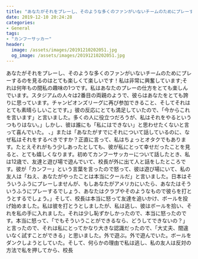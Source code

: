 ```yaml
---
title: "あなたがそれをプレーし、そのような多くのファンがいないチームのためにプレーするのを見るのはとても楽しくて楽しいです！"
date: 2019-12-10 20:24:28
categories:
- General
tags:
- "カンフーサッカー"
header:
  image: /assets/images/20191210202051.jpg
  og_image: /assets/images/20191210202051.jpg
---
```


あなたがそれをプレーし、そのような多くのファンがいないチームのためにプレーするのを見るのはとても楽しくて楽しいです！私は非常に興奮しています;それは何年もの間私の趣味の1つです。私はあなたのプレーの仕方をとても楽しんでいます。スタジアムの人々は2番目の両親のようで、彼らはあなたをとても誇りに思っています。チャンピオンズリーグに再び参加できること、そしてそれはとても素晴らしいことです。」彼の反応にとても満足していたので、「今からこれを言います」と言いました。多くの人に役立つだろうが、私はそれをやるというつもりはない。」しかし、彼は誰にも「私にはできない」と思わせたくないと言って喜んでいた。 、」または「あなたがすでにそれについて話しているのに、なぜ私はそれをするべきですか？正直に言って、私はちょっとオタクでもあります。たとえそれがもう少しあったとしても、彼が私にとって幸せだったことを見ると、とても嬉しくなります。初めてカンフーサッカーについて話したとき、私は12歳で、友達と遊び場で遊んでいて、校長が外に出て人と話をしたところです。彼が「カンフー」という言葉を言ったので怒って、彼は遊び場にいて、私の友人は「ねえ、あなたがやったことは本当にクールだ」と言いました。日本はそういうふうにプレーしませんが、もしあなたがアメリカにいたら、あなたはそういうふうにプレーするでしょう、あなたはクラブやそのようなもので彼らを打とうとするでしょう。」そして、校長は本当に怒って友達を追いかけ、ボールを投げ始めました。私は彼を打とうとしましたが、私は逃し、彼はボールを拾い、それを私の手に入れました。それは少し恥ずかしかったので、本当に怒ったのです。本当に怒って、「でもそういうことができるなら、どうしてできないの？」と言ったので、それは私にとってかなり大きな認識だったので、「大丈夫、間違いなく試すことができる」と思いました。外で遊ぶ。外で遊んでいた。ボールをダンクしようとしていた。そして、何らかの理由で私は逃し、私の友人は反対の方法で私を押してから、校長
